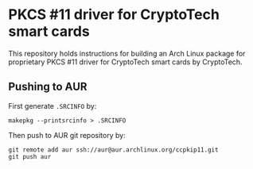 # PKCS #11 driver for CryptoTech smart cards

This repository holds instructions for building an Arch Linux package for proprietary
PKCS #11 driver for CryptoTech smart cards by CryptoTech.

## Pushing to AUR

First generate `.SRCINFO` by:

```
makepkg --printsrcinfo > .SRCINFO
```

Then push to AUR git repository by:

```
git remote add aur ssh://aur@aur.archlinux.org/ccpkip11.git
git push aur
```
